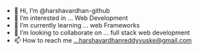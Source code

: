 - 👋 Hi, I’m @harshavardhan-github
- 👀 I’m interested in ... Web Development
- 🌱 I’m currently learning ... web Frameworks
- 💞️ I’m looking to collaborate on ... full stack web development
- 📫 How to reach me ...harshavardhanreddyvuske@gmail.com
<!---
harshavardhan-github/harshavardhan-github is a ✨ special ✨ repository because its `README.md` (this file) appears on your GitHub profile.
You can click the Preview link to take a look at your changes.
--->
